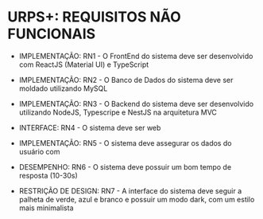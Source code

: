 # URPS+: REQUISITOS NÃO FUNCIONAIS

- IMPLEMENTAÇÃO: RN1 - O FrontEnd do sistema deve ser desenvolvido com ReactJS (Material UI) e TypeScript

- IMPLEMENTAÇÃO: RN2 - O Banco de Dados do sistema deve ser moldado utilizando MySQL

- IMPLEMENTAÇÃO: RN3 - O Backend do sistema deve ser desenvolvido utilizando NodeJS, Typescripe e NestJS na arquitetura MVC

- INTERFACE: RN4 - O sistema deve ser web

- IMPLEMENTAÇÃO: RN5 - O sistema deve assegurar os dados do usuário com

- DESEMPENHO: RN6 - O sistema deve possuir um bom tempo de resposta (10-30s) 

- RESTRIÇÃO DE DESIGN: RN7 - A interface do sistema deve seguir a palheta de verde, azul e branco e possuir um modo dark, com um estilo mais minimalista